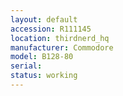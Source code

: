 ```yaml
---
layout: default
accession: R111145
location: thirdnerd_hq
manufacturer: Commodore
model: B128-80
serial: 
status: working
---
```


